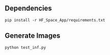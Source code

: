 ## Dependencies
`pip install -r HF_Space_App/requirements.txt`

## Generate Images 
```
python test_inf.py
```
